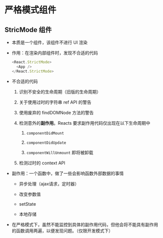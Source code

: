 # 严格模式组件

## StricMode 组件

  - 本质是一个组件，该组件不进行 UI 渲染

  - 作用：在渲染内部组件时，发现不合适的代码

    ```js
    <React.StrictMode>
      <App />
    </React.StrictMode>
    ```

  - 不合适的代码

    1.  识别不安全的生命周期（旧版的生命周期）

    2.  关于使用过时的字符串 ref API 的警告

    3.  使用废弃的 findDOMNode 方法的警告

    4.  检测意外的**副作用**。Reacts 要求副作用代码仅出现在以下生命周期中

        1.  `componentDidMount`

        2.  `componentDidUpdate`

        3.  `componentWillUnmount` 即将被卸载

    5.  检测过时的 context API

  - 副作用：一个函数中，做了一些会影响函数外部数据的事情

      - 异步处理（ajax请求，定时器）

      - 改变参数值

      - setState

      - 本地存储

  - 在严格模式下，虽然不能监控到具体的副作用代码，但他会将不能具有副作用的函数调用两遍，以便发现问题。（仅限开发模式下）

